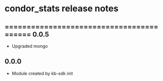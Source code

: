 # condor_stats release notes
=========================================
0.0.5
-----
* Upgraded mongo

0.0.0
-----
* Module created by kb-sdk init
